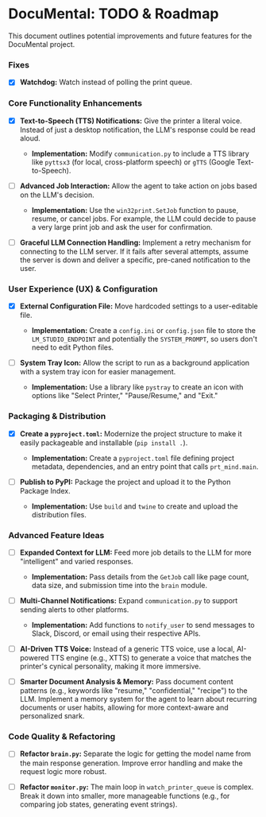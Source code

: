 # DocuMental: TODO & Roadmap

This document outlines potential improvements and future features for the DocuMental project.

### Fixes

- [x] **Watchdog:** Watch instead of polling the print queue.

### Core Functionality Enhancements

- [x] **Text-to-Speech (TTS) Notifications:** Give the printer a literal voice. Instead of just a desktop notification, the LLM's response could be read aloud.
    - **Implementation:** Modify `communication.py` to include a TTS library like `pyttsx3` (for local, cross-platform speech) or `gTTS` (Google Text-to-Speech).

- [ ] **Advanced Job Interaction:** Allow the agent to take action on jobs based on the LLM's decision.
    - **Implementation:** Use the `win32print.SetJob` function to pause, resume, or cancel jobs. For example, the LLM could decide to pause a very large print job and ask the user for confirmation.

- [ ] **Graceful LLM Connection Handling:** Implement a retry mechanism for connecting to the LLM server. If it fails after several attempts, assume the server is down and deliver a specific, pre-caned notification to the user.

### User Experience (UX) & Configuration

- [x] **External Configuration File:** Move hardcoded settings to a user-editable file.
    - **Implementation:** Create a `config.ini` or `config.json` file to store the `LM_STUDIO_ENDPOINT` and potentially the `SYSTEM_PROMPT`, so users don't need to edit Python files.

- [ ] **System Tray Icon:** Allow the script to run as a background application with a system tray icon for easier management.
    - **Implementation:** Use a library like `pystray` to create an icon with options like "Select Printer," "Pause/Resume," and "Exit."

### Packaging & Distribution

- [x] **Create a `pyproject.toml`:** Modernize the project structure to make it easily packageable and installable (`pip install .`).
    - **Implementation:** Create a `pyproject.toml` file defining project metadata, dependencies, and an entry point that calls `prt_mind.main`.

- [ ] **Publish to PyPI:** Package the project and upload it to the Python Package Index.
    - **Implementation:** Use `build` and `twine` to create and upload the distribution files.

### Advanced Feature Ideas

- [ ] **Expanded Context for LLM:** Feed more job details to the LLM for more "intelligent" and varied responses.
    - **Implementation:** Pass details from the `GetJob` call like page count, data size, and submission time into the `brain` module.

- [ ] **Multi-Channel Notifications:** Expand `communication.py` to support sending alerts to other platforms.
    - **Implementation:** Add functions to `notify_user` to send messages to Slack, Discord, or email using their respective APIs.

- [ ] **AI-Driven TTS Voice:** Instead of a generic TTS voice, use a local, AI-powered TTS engine (e.g., XTTS) to generate a voice that matches the printer's cynical personality, making it more immersive.

- [ ] **Smarter Document Analysis & Memory:** Pass document content patterns (e.g., keywords like "resume," "confidential," "recipe") to the LLM. Implement a memory system for the agent to learn about recurring documents or user habits, allowing for more context-aware and personalized snark.

### Code Quality & Refactoring

- [ ] **Refactor `brain.py`:** Separate the logic for getting the model name from the main response generation. Improve error handling and make the request logic more robust.

- [ ] **Refactor `monitor.py`:** The main loop in `watch_printer_queue` is complex. Break it down into smaller, more manageable functions (e.g., for comparing job states, generating event strings).
